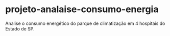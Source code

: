 # projeto-analaise-consumo-energia
Analise o consumo energético do parque de climatização em 4 hospitais do Estado de SP.
